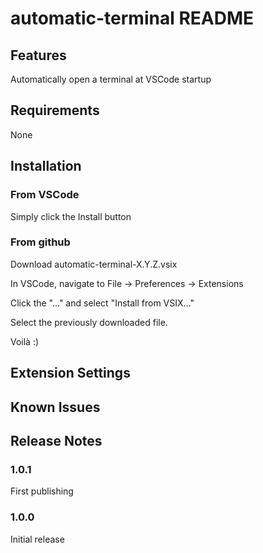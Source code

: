 # automatic-terminal README

## Features

Automatically open a terminal at VSCode startup

## Requirements

None

## Installation

### From VSCode

Simply click the Install button

### From github

Download automatic-terminal-X.Y.Z.vsix

In VSCode, navigate to File -> Preferences -> Extensions

Click the "..." and select "Install from VSIX..."

Select the previously downloaded file.

Voilà :)

## Extension Settings

## Known Issues

## Release Notes

### 1.0.1

First publishing

### 1.0.0

Initial release
